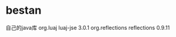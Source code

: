 # bestan
自己的java库
	<dependency>
	    <groupId>org.luaj</groupId>
	    <artifactId>luaj-jse</artifactId>
	    <version>3.0.1</version>
	</dependency>
	<dependency>
	    <groupId>org.reflections</groupId>
	    <artifactId>reflections</artifactId>
	    <version>0.9.11</version>
	</dependency>